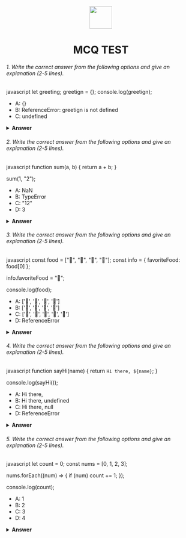 <div align="center">
  <img height="60" src="https://edurev.gumlet.io/AllImages/original/ApplicationImages/CourseImages/944e5d47-8c55-4a89-91e5-22ab5f2798fc_CI.png">
  <h1>MCQ TEST</h1>
</div>

###### 1. Write the correct answer from the following options and give an explanation (2-5 lines).

javascript
let greeting;
greetign = {};
console.log(greetign);


- A: {}
- B: ReferenceError: greetign is not defined
- C: undefined

<details><summary><b>Answer</b></summary>
<p>

#### Answer: B

<i>In the initial line of code, a variable called "greeting" was declared without being assigned a value.
Subsequently, in the second line, there was a typographical error where "greetign" was used instead of "greeting" when attempting to assign an empty object to the variable.
Consequently, if an attempt is made to log "greetign" (which is not a defined variable), it will result in a ReferenceError due to the improper declaration of the variable.</i>






</p>
</details>

###### 2. Write the correct answer from the following options and give an explanation (2-5 lines).

javascript
function sum(a, b) {
  return a + b;
}

sum(1, "2");


- A: NaN
- B: TypeError
- C: "12"
- D: 3

<details><summary><b>Answer</b></summary>
<p>

#### Answer: C

<i>The "sum" function accepts two parameters, "a" and "b," and adds them together using the "+" operator.
If you invoke the "sum(1, "2")" function in JavaScript, it performs a process called type coercion, where it converts the number 1 into a string to facilitate the operation. Consequently, it combines the strings "1" and "2," resulting in the string "12.".</i>

</p>
</details>

###### 3. Write the correct answer from the following options and give an explanation (2-5 lines).

javascript
const food = ["🍕", "🍫", "🥑", "🍔"];
const info = { favoriteFood: food[0] };

info.favoriteFood = "🍝";

console.log(food);


- A: ['🍕', '🍫', '🥑', '🍔']
- B: ['🍝', '🍫', '🥑', '🍔']
- C: ['🍝', '🍕', '🍫', '🥑', '🍔']
- D: ReferenceError

<details><summary><b>Answer</b></summary>
<p>

#### Answer: A

<i>The food array is defined with initial values "🍕", "🍫", "🥑", "🍔".
The info object is created with a property favoriteFood set to the first element of the food array, which is "🍕".
Later,  change the value of info.favoriteFood to "🍝", but this does not modify the original food array.
Therefore, when  log the food array, it remains unchanged, and the output is ['🍕', '🍫', '🥑', '🍔']</i>

</p>
</details>

###### 4. Write the correct answer from the following options and give an explanation (2-5 lines).

javascript
function sayHi(name) {
  return `Hi there, ${name}`;
}

console.log(sayHi());


- A: Hi there,
- B: Hi there, undefined
- C: Hi there, null
- D: ReferenceError

<details><summary><b>Answer</b></summary>
<p>

#### Answer: B

<i>The sayHi function expects a parameter name but when called with sayHi(), no argument is provided.
In JavaScript, when a function is called with missing arguments, the missing parameters are assigned the value undefined. Therefore, the result is "Hi there, undefined" because name is not passed a value in the function call.</i>

</p>
</details>

###### 5. Write the correct answer from the following options and give an explanation (2-5 lines).

javascript
let count = 0;
const nums = [0, 1, 2, 3];

nums.forEach((num) => {
  if (num) count += 1;
});

console.log(count);


- A: 1
- B: 2
- C: 3
- D: 4

<details><summary><b>Answer</b></summary>
<p>

#### Answer: C

<i>The forEach method iterates over each element in the nums array.
The callback function (num) => { if (num) count += 1; } increments the count variable only when the current element num is truthy. In JavaScript, 0 is considered falsy, and all other numbers are truthy.
Therefore, The final value of count is 3.</i>

</p>
</details>